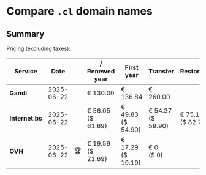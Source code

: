 # Compare `.cl` domain names

## Summary

Pricing (excluding taxes):

| Service | Date |  | / Renewed year | First year | Transfer | Restoration |
|--|--|--|--|--|--|--|
| **Gandi** | 2025-06-22 |  | € 130.00 | € 136.84 | € 260.00 |  |
| **Internet.bs** | 2025-06-22 |  | € 56.05<br>($ 61.69) | € 49.83<br>($ 54.90) | € 54.37<br>($ 59.90) | € 75.15<br>($ 82.75) |
| **OVH** | 2025-06-22 | 🏆 | € 19.59<br>($ 21.69) | € 17.29<br>($ 19.19) | € 0<br>($ 0) |  |
